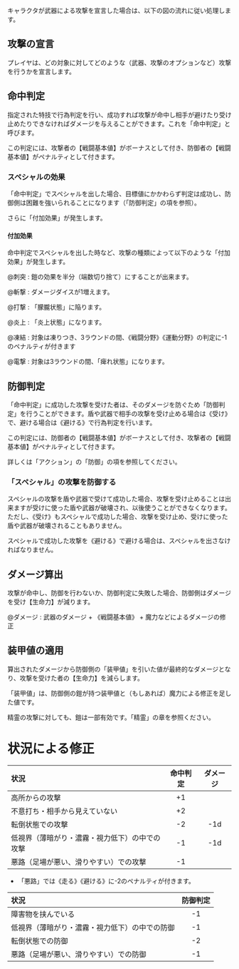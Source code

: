 キャラクタが武器による攻撃を宣言した場合は、以下の図の流れに従い処理します。


## 攻撃の宣言

プレイヤは、どの対象に対してどのような（武器、攻撃のオプションなど）攻撃を行うかを宣言します。

## 命中判定

指定された特技で行為判定を行い、成功すれば攻撃が命中し相手が避けたり受け止めたりできなければダメージを与えることができます。これを「命中判定」と呼びます。

この判定には、攻撃者の【戦闘基本値】がボーナスとして付き、防御者の【戦闘基本値】がペナルティとして付きます。

### スペシャルの効果

「命中判定」でスペシャルを出した場合、目標値にかかわらず判定は成功し、防御側は困難を強いられることになります（「防御判定」の項を参照）。

さらに「付加効果」が発生します。

#### 付加効果

命中判定でスペシャルを出した時など、攻撃の種類によって以下のような「付加効果」が発生します。

@刺突 :  鎧の効果を半分（端数切り捨て）にすることが出来ます。

@斬撃 :  ダメージダイスが1増えます。

@打撃 :  「朦朧状態」に陥ります。

@炎上 :  「炎上状態」になります。

@凍結 :  対象は凍りつき、3ラウンドの間、《戦闘分野》《運動分野》の判定に-1のペナルティが付きます

@電撃 :  対象は3ラウンドの間、「痺れ状態」になります。

## 防御判定

「命中判定」に成功した攻撃を受けた者は、そのダメージを防ぐため「防御判定」を行うことができます。盾や武器で相手の攻撃を受け止める場合は《受け》で、避ける場合は《避ける》で行為判定を行います。

この判定には、防御者の【戦闘基本値】がボーナスとして付き、攻撃者の【戦闘基本値】がペナルティとして付きます。

詳しくは「アクション」の「防御」の項を参照してください。

### 「スペシャル」の攻撃を防御する

スペシャルの攻撃を盾や武器で受けて成功した場合、攻撃を受け止めることは出来ますが受けに使った盾や武器が破壊され、以後使うことができなくなります。ただし、《受け》もスペシャルで成功した場合、攻撃を受け止め、受けに使った盾や武器が破壊されることもありません。

スペシャルで成功した攻撃を《避ける》で避ける場合は、スペシャルを出さなければなりません。


## ダメージ算出

攻撃が命中し、防御を行わないか、防御判定に失敗した場合、防御側はダメージを受け【生命力】が減ります。

@ダメージ : 武器のダメージ + 《戦闘基本値》 + 魔力などによるダメージの修正

## 装甲値の適用

算出されたダメージから防御側の「装甲値」を引いた値が最終的なダメージとなり、攻撃を受けた者の【生命力】を減らします。

「装甲値」は、防御側の鎧が持つ装甲値と（もしあれば）魔力による修正を足した値です。

精霊の攻撃に対しても、鎧は一部有効です。「精霊」の章を参照ください。


# 状況による修正

| 状況 | 命中判定 | ダメージ |
| :--- | :------: | :--: |
| 高所からの攻撃 | +1 |  |
| 不意打ち・相手から見えていない | +2 |  |
| 転倒状態での攻撃 | -2 | -1d |
| 低視界（薄暗がり・濃霧・視力低下）の中での攻撃 | -1 | -1d |
| 悪路（足場が悪い、滑りやすい）での攻撃 | -1 |  |

* 「悪路」では《走る》《避ける》に-2のペナルティが付きます。

| 状況 | 防御判定 |
| :--- | :------: |
| 障害物を挟んでいる | -1 |
| 低視界（薄暗がり・濃霧・視力低下）の中での防御 | -1 |
| 転倒状態での防御 | -2 |
| 悪路（足場が悪い、滑りやすい）での防御 | -1 |
